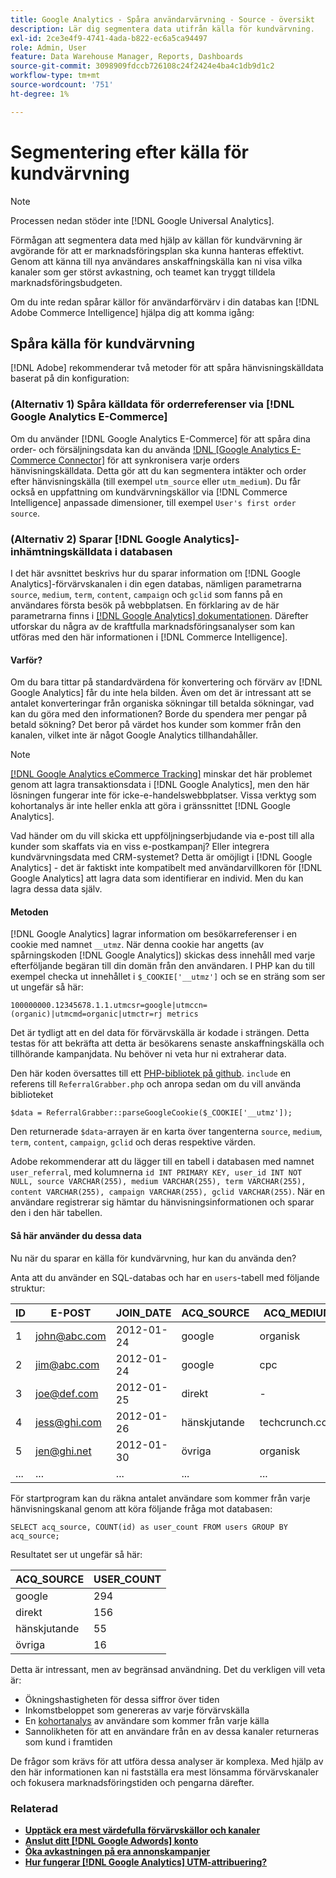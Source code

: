 ```yaml
---
title: Google Analytics - Spåra användarvärvning - Source - översikt
description: Lär dig segmentera data utifrån källa för kundvärvning.
exl-id: 2ce3e4f9-4741-4ada-b822-ec6a5ca94497
role: Admin, User
feature: Data Warehouse Manager, Reports, Dashboards
source-git-commit: 3098909fdccb726108c24f2424e4ba4c1db9d1c2
workflow-type: tm+mt
source-wordcount: '751'
ht-degree: 1%

---
```


# Segmentering efter källa för kundvärvning

>[!NOTE]
>
>Processen nedan stöder inte [!DNL Google Universal Analytics].

Förmågan att segmentera data med hjälp av källan för kundvärvning är avgörande för att er marknadsföringsplan ska kunna hanteras effektivt. Genom att känna till nya användares anskaffningskälla kan ni visa vilka kanaler som ger störst avkastning, och teamet kan tryggt tilldela marknadsföringsbudgeten.

Om du inte redan spårar källor för användarförvärv i din databas kan [!DNL Adobe Commerce Intelligence] hjälpa dig att komma igång:

## Spåra källa för kundvärvning

[!DNL Adobe] rekommenderar två metoder för att spåra hänvisningskälldata baserat på din konfiguration:

### (Alternativ 1) Spåra källdata för orderreferenser via [!DNL Google Analytics E-Commerce]

Om du använder [!DNL Google Analytics E-Commerce] för att spåra dina order- och försäljningsdata kan du använda [!DNL [Google Analytics E-Commerce Connector]](../importing-data/integrations/google-ecommerce.md) för att synkronisera varje orders hänvisningskälldata. Detta gör att du kan segmentera intäkter och order efter hänvisningskälla (till exempel `utm_source` eller `utm_medium`). Du får också en uppfattning om kundvärvningskällor via [!DNL Commerce Intelligence] anpassade dimensioner, till exempel `User's first order source`.

### (Alternativ 2) Sparar [!DNL Google Analytics]-inhämtningskälldata i databasen

I det här avsnittet beskrivs hur du sparar information om [!DNL Google Analytics]-förvärvskanalen i din egen databas, nämligen parametrarna `source`, `medium`, `term`, `content`, `campaign` och `gclid` som fanns på en användares första besök på webbplatsen. En förklaring av de här parametrarna finns i [[!DNL Google Analytics] dokumentationen](https://support.google.com/analytics/answer/1191184?hl=en#zippy=%2Cin-this-article). Därefter utforskar du några av de kraftfulla marknadsföringsanalyser som kan utföras med den här informationen i [!DNL Commerce Intelligence].

#### Varför?

Om du bara tittar på standardvärdena för konvertering och förvärv av [!DNL Google Analytics] får du inte hela bilden. Även om det är intressant att se antalet konverteringar från organiska sökningar till betalda sökningar, vad kan du göra med den informationen? Borde du spendera mer pengar på betald sökning? Det beror på värdet hos kunder som kommer från den kanalen, vilket inte är något Google Analytics tillhandahåller.

>[!NOTE]
>
>[[!DNL Google Analytics eCommerce Tracking]](https://developers.google.com/analytics/devguides/collection/gajs/gaTrackingEcommerce) minskar det här problemet genom att lagra transaktionsdata i [!DNL Google Analytics], men den här lösningen fungerar inte för icke-e-handelswebbplatser. Vissa verktyg som kohortanalys är inte heller enkla att göra i gränssnittet [!DNL Google Analytics].

Vad händer om du vill skicka ett uppföljningserbjudande via e-post till alla kunder som skaffats via en viss e-postkampanj? Eller integrera kundvärvningsdata med CRM-systemet? Detta är omöjligt i [!DNL Google Analytics] - det är faktiskt inte kompatibelt med användarvillkoren för [!DNL Google Analytics] att lagra data som identifierar en individ. Men du kan lagra dessa data själv.

#### Metoden

[!DNL Google Analytics] lagrar information om besökarreferenser i en cookie med namnet `__utmz`. När denna cookie har angetts (av spårningskoden [!DNL Google Analytics]) skickas dess innehåll med varje efterföljande begäran till din domän från den användaren. I PHP kan du till exempel checka ut innehållet i `$_COOKIE['__utmz']` och se en sträng som ser ut ungefär så här:

`100000000.12345678.1.1.utmcsr=google|utmccn=(organic)|utmcmd=organic|utmctr=rj metrics`

Det är tydligt att en del data för förvärvskälla är kodade i strängen. Detta testas för att bekräfta att detta är besökarens senaste anskaffningskälla och tillhörande kampanjdata. Nu behöver ni veta hur ni extraherar data.

Den här koden översattes till ett [PHP-bibliotek på github](https://github.com/RJMetrics/referral-grabber-php). `include` en referens till `ReferralGrabber.php` och anropa sedan om du vill använda biblioteket

`$data = ReferralGrabber::parseGoogleCookie($_COOKIE['__utmz']);`

Den returnerade `$data`-arrayen är en karta över tangenterna `source`, `medium`, `term`, `content`, `campaign`, `gclid` och deras respektive värden.

Adobe rekommenderar att du lägger till en tabell i databasen med namnet `user_referral`, med kolumnerna `id INT PRIMARY KEY, user_id INT NOT NULL, source VARCHAR(255), medium VARCHAR(255), term VARCHAR(255), content VARCHAR(255), campaign VARCHAR(255), gclid VARCHAR(255)`. När en användare registrerar sig hämtar du hänvisningsinformationen och sparar den i den här tabellen.

#### Så här använder du dessa data

Nu när du sparar en källa för kundvärvning, hur kan du använda den?

Anta att du använder en SQL-databas och har en `users`-tabell med följande struktur:

| ID | E-POST | JOIN_DATE | ACQ_SOURCE | ACQ_MEDIUM |
|--- |--- |--- |--- |--- |
| 1 | john@abc.com | 2012-01-24 | google | organisk |
| 2 | jim@abc.com | 2012-01-24 | google | cpc |
| 3 | joe@def.com | 2012-01-25 | direkt | - |
| 4 | jess@ghi.com | 2012-01-26 | hänskjutande | techcrunch.com |
| 5 | jen@ghi.net | 2012-01-30 | övriga | organisk |
| ... | ... | ... | ... | ... |

För startprogram kan du räkna antalet användare som kommer från varje hänvisningskanal genom att köra följande fråga mot databasen:

`SELECT acq_source, COUNT(id) as user_count FROM users GROUP BY acq_source;`

Resultatet ser ut ungefär så här:

| ACQ_SOURCE | USER_COUNT |
|--- |--- |
| google | 294 |
| direkt | 156 |
| hänskjutande | 55 |
| övriga | 16 |

Detta är intressant, men av begränsad användning. Det du verkligen vill veta är:

* Ökningshastigheten för dessa siffror över tiden
* Inkomstbeloppet som genereras av varje förvärvskälla
* En [kohortanalys](https://en.wikipedia.org/wiki/Cohort_analysis) av användare som kommer från varje källa
* Sannolikheten för att en användare från en av dessa kanaler returneras som kund i framtiden

De frågor som krävs för att utföra dessa analyser är komplexa. Med hjälp av den här informationen kan ni fastställa era mest lönsamma förvärvskanaler och fokusera marknadsföringstiden och pengarna därefter.

### Relaterad

* **[Upptäck era mest värdefulla förvärvskällor och kanaler](../analysis/most-value-source-channel.md)**
* **[Anslut ditt [!DNL Google Adwords] konto](../importing-data/integrations/google-adwords.md)**
* **[Öka avkastningen på era annonskampanjer](../analysis/roi-ad-camp.md)**
* **[Hur fungerar  [!DNL Google Analytics] UTM-attribuering?](../analysis/utm-attributes.md)**
